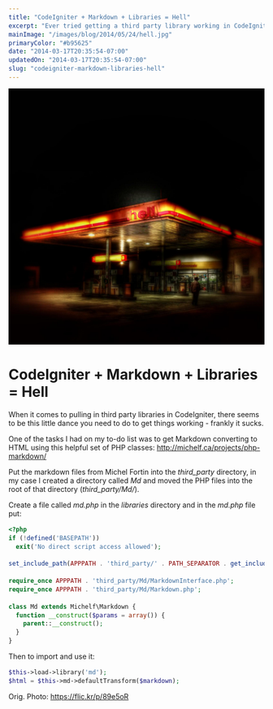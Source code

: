 ```yaml
---
title: "CodeIgniter + Markdown + Libraries = Hell"
excerpt: "Ever tried getting a third party library working in CodeIgniter? No? Oh, well maybe it's best to keep it that way aye."
mainImage: "/images/blog/2014/05/24/hell.jpg"
primaryColor: "#b95625"
date: "2014-03-17T20:35:54-07:00"
updatedOn: "2014-03-17T20:35:54-07:00"
slug: "codeigniter-markdown-libraries-hell"
---
```

![Key art for blog post "CodeIgniter + Markdown + Libraries = Hell "](/images/blog/2014/05/24/hell.jpg)

# CodeIgniter + Markdown + Libraries = Hell

When it comes to pulling in third party libraries in CodeIgniter, there seems to be this little dance you need to do to get things working - frankly it sucks.

One of the tasks I had on my to-do list was to get Markdown converting to HTML using this helpful set of PHP classes: <http://michelf.ca/projects/php-markdown/>

Put the markdown files from Michel Fortin into the *third_party* directory, in my case I created a directory called *Md* and moved the PHP files into the root of that directory (*third_party/Md/*).

Create a file called *md.php* in the *libraries* directory and in the *md.php* file put:

```php
<?php
if (!defined('BASEPATH'))
  exit('No direct script access allowed');

set_include_path(APPPATH . 'third_party/' . PATH_SEPARATOR . get_include_path());

require_once APPPATH . 'third_party/Md/MarkdownInterface.php';
require_once APPPATH . 'third_party/Md/Markdown.php';

class Md extends Michelf\Markdown {
  function __construct($params = array()) {
    parent::__construct();
  }
}
```

Then to import and use it:

```php
$this->load->library('md');
$html = $this->md->defaultTransform($markdown);
```

Orig. Photo: <https://flic.kr/p/89e5oR>